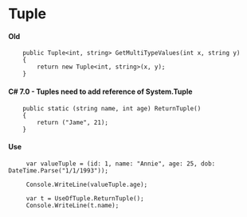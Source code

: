 # Tuple

#### Old 
        public Tuple<int, string> GetMultiTypeValues(int x, string y)
        {
            return new Tuple<int, string>(x, y);
        }

#### C# 7.0 - Tuples need to add reference of System.Tuple

        public static (string name, int age) ReturnTuple()
        {
            return ("Jame", 21);
        }

#### Use
         var valueTuple = (id: 1, name: "Annie", age: 25, dob: DateTime.Parse("1/1/1993"));

         Console.WriteLine(valueTuple.age);

         var t = UseOfTuple.ReturnTuple();
         Console.WriteLine(t.name);
